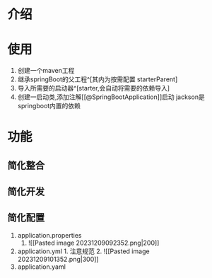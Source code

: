 # 介绍
# 使用
1. 创建一个maven工程
2. 继承springBoot的父工程^[其内为按需配置 starterParent]
3. 导入所需要的启动器^[starter,会自动将需要的依赖导入]
4. 创建一启动类,添加注解[[@SpringBootApplication]]启动
jackson是springboot内置的依赖
# 功能
## 简化整合
## 简化开发
## 简化配置
1. application.properties
	1. ![[Pasted image 20231209092352.png|200]]
2. application.yml
		1. 注意规范
		2. ![[Pasted image 20231209101352.png|300]]
3. application.yaml

